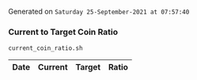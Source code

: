 Generated on `Saturday 25-September-2021 at 07:57:40`

### Current to Target Coin Ratio
`current_coin_ratio.sh`

Date|Current|Target|Ratio
---|---|---|---
